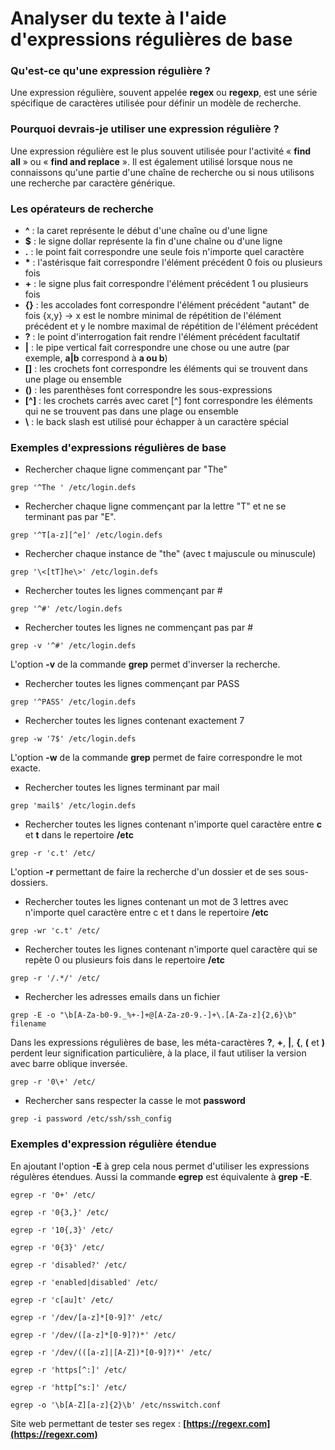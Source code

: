 # Analyser du texte à l'aide d'expressions régulières de base

### Qu'est-ce qu'une expression régulière ?

Une expression régulière, souvent appelée **regex** ou **regexp**, est une série spécifique de caractères utilisée pour définir un modèle de recherche.

### Pourquoi devrais-je utiliser une expression régulière ?

Une expression régulière est le plus souvent utilisée pour l'activité « **find all** » ou « **find and replace** ». Il est également utilisé lorsque nous ne connaissons qu'une partie d'une chaîne de recherche ou si nous utilisons une recherche par caractère générique.

### Les opérateurs de recherche

- **^**   : la caret représente le début d'une chaîne ou d'une ligne
- **$**   : le signe dollar représente la fin d'une chaîne ou d'une ligne
- **.**   : le point fait correspondre une seule fois n'importe quel caractère
- **\***  : l'astérisque fait correspondre l'élément précédent 0 fois ou plusieurs fois
- **+**   : le signe plus fait correspondre l'élément précédent 1 ou plusieurs fois
- **{}**  : les accolades font correspondre l'élément précédent "autant" de fois {x,y} -> x est le nombre minimal de répétition de l'élément précédent et y le nombre maximal de répétition de l'élément précédent
- **?**   : le point d'interrogation fait rendre l'élément précédent facultatif
- **|**   : le pipe vertical fait correspondre une chose ou une autre (par exemple, **a|b** correspond à **a ou b**)
- **[]**  : les crochets font correspondre les éléments qui se trouvent dans une plage ou ensemble
- **()**  : les parenthèses font correspondre les sous-expressions
- **[^]** : les crochets carrés avec caret [^] font correspondre les éléments qui ne se trouvent pas dans une plage ou ensemble
- **\\**  : le back slash est utilisé pour échapper à un caractère spécial

### Exemples d'expressions régulières de base

- Rechercher chaque ligne commençant par "The"

```
grep '^The ' /etc/login.defs
```

- Rechercher chaque ligne commençant par la lettre "T" et ne se terminant pas par "E".

```
grep '^T[a-z][^e]' /etc/login.defs
```

- Rechercher chaque instance de "the" (avec t majuscule ou minuscule)

```
grep '\<[tT]he\>' /etc/login.defs
```

- Rechercher toutes les lignes commençant par #

```
grep '^#' /etc/login.defs
```

- Rechercher toutes les lignes ne commençant pas par #

```
grep -v '^#' /etc/login.defs
```

L'option **-v** de la commande **grep** permet d'inverser la recherche.

- Rechercher toutes les lignes commençant par PASS

```
grep '^PASS' /etc/login.defs
```

- Rechercher toutes les lignes contenant exactement 7

```
grep -w '7$' /etc/login.defs
```

L'option **-w** de la commande **grep** permet de faire correspondre le mot exacte.

- Rechercher toutes les lignes terminant par mail

```
grep 'mail$' /etc/login.defs
```

- Rechercher toutes les lignes contenant n'importe quel caractère entre **c** et **t** dans le repertoire **/etc**

```
grep -r 'c.t' /etc/
```

L'option **-r** permettant de faire la recherche d'un dossier et de ses sous-dossiers.

- Rechercher toutes les lignes contenant un mot de 3 lettres avec n'importe quel caractère entre c et t dans le repertoire **/etc**

```
grep -wr 'c.t' /etc/
```

- Rechercher toutes les lignes contenant n'importe quel caractère qui se repète 0 ou plusieurs fois dans le repertoire **/etc**

```
grep -r '/.*/' /etc/
```

- Rechercher les adresses emails dans un fichier

```
grep -E -o "\b[A-Za-b0-9._%+-]+@[A-Za-z0-9.-]+\.[A-Za-z]{2,6}\b" filename
```

Dans les expressions régulières de base, les méta-caractères **?**, **+**, **|**, **{**, **(** et **)** perdent leur signification particulière, à la place, il faut utiliser la version avec barre oblique inversée.

```
grep -r '0\+' /etc/
```

- Rechercher sans respecter la casse le mot **password**

```
grep -i password /etc/ssh/ssh_config
```

### Exemples d'expression régulière étendue

En ajoutant l'option **-E** à grep cela nous permet d'utiliser les expressions régulères étendues. Aussi la commande **egrep** est équivalente à **grep -E**.

```
egrep -r '0+' /etc/
```

```
egrep -r '0{3,}' /etc/
```

```
egrep -r '10{,3}' /etc/
```

```
egrep -r '0{3}' /etc/
```

```
egrep -r 'disabled?' /etc/
```

```
egrep -r 'enabled|disabled' /etc/
```

```
egrep -r 'c[au]t' /etc/
```

```
egrep -r '/dev/[a-z]*[0-9]?' /etc/
```

```
egrep -r '/dev/([a-z]*[0-9]?)*' /etc/
```

```
egrep -r '/dev/(([a-z]|[A-Z])*[0-9]?)*' /etc/
```

```
egrep -r 'https[^:]' /etc/
```

```
egrep -r 'http[^s:]' /etc/
```

```
egrep -o '\b[A-Z][a-z]{2}\b' /etc/nsswitch.conf
```

Site web permettant de tester ses regex : **[https://regexr.com](https://regexr.com)**